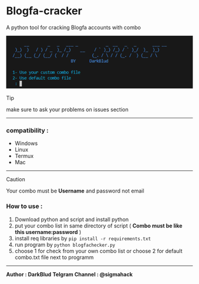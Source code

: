 # Blogfa-cracker
A python tool for cracking Blogfa accounts with combo

![Screenshot of script](/Images/image.png)

> [!TIP]
> make sure to ask your problems on issues section
---------------------
### compatibility  : 
  - Windows
  - Linux
  - Termux
  - Mac
--------------------
> [!CAUTION]
> Your combo must be **Username** and password not email 
### How to use : 
  1. Download python and script and install python
  2. put your combo list in same directory of script ( **Combo must be like this username:password** )
  3. install req libraries by ``` pip install -r requirements.txt ```
  4. run program by ``` python blogfachecker.py ```
  5. choose 1 for check from your own combo list or choose 2 for default combo.txt file next to programm
-------------------
**Author : DarkBlud** 
**Telgram Channel : @sigmahack**

